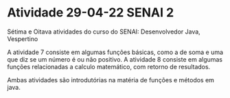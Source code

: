 # Atividade 29-04-22 SENAI 2
Sétima e Oitava atividades do curso do SENAI: Desenvolvedor Java, Vespertino 

A atividade 7 consiste em algumas funções básicas, como a de soma e uma que diz se um número é ou não positivo.
A atividade 8 consiste em algumas funções relacionadas a calculo matemático, com retorno de resultados.

Ambas atividades são introdutórias na matéria de funções e métodos em java.
